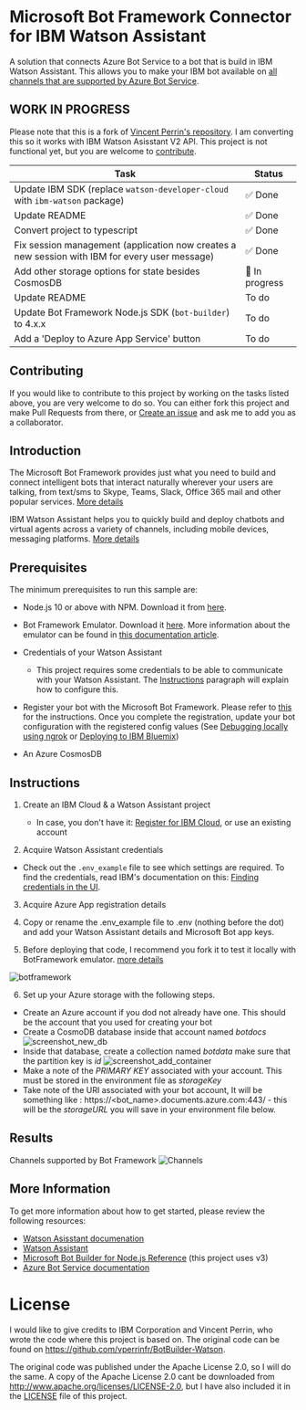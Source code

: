 # Microsoft Bot Framework Connector for IBM Watson Assistant
A solution that connects Azure Bot Service to a bot that is build in IBM Watson Assistant. This allows you to make your IBM bot available on [all channels that are supported by Azure Bot Service](https://docs.microsoft.com/en-us/azure/bot-service/bot-service-channels-reference?view=azure-bot-service-4.0#summary-of-activities-supported-per-channel).

## WORK IN PROGRESS

Please note that this is a fork of [Vincent Perrin's repository](https://github.com/vperrinfr/BotBuilder-Watson). I am converting this so it works with IBM Watson Asisstant V2 API. This project is not functional yet, but you are welcome to [contribute](#Contributing).

| Task | Status |
|------|--------|
| Update IBM SDK (replace `watson-developer-cloud` with `ibm-watson` package) | ✅ Done |
| Update README | ✅ Done |
| Convert project to typescript | ✅ Done |
| Fix session management (application now creates a new session with IBM for every user message) | ✅ Done |
| Add other storage options for state besides CosmosDB | 🔄 In progress |
| Update README | To do |
| Update Bot Framework Node.js SDK (`bot-builder`) to 4.x.x | To do |
| Add a 'Deploy to Azure App Service' button | To do |

## Contributing

If you would like to contribute to this project by working on the tasks listed above, you are very welcome to do so. You can either fork this project and make Pull Requests from there, or [Create an issue](https://github.com/EdwinOtten/BotBuilder-WatsonV2/issues/new) and ask me to add you as a collaborator.

## Introduction

The Microsoft Bot Framework provides just what you need to build and connect intelligent bots that interact naturally wherever your users are talking, from text/sms to Skype, Teams, Slack, Office 365 mail and other popular services. [More details](https://dev.botframework.com/)

IBM Watson Assistant helps you to quickly build and deploy chatbots and virtual agents across a variety of channels, including mobile devices, messaging platforms. [More details](https://www.ibm.com/cloud/watson-assistant/)

## Prerequisites

The minimum prerequisites to run this sample are:

* Node.js 10 or above with NPM. Download it from [here](https://nodejs.org/en/download/).

* Bot Framework Emulator. Download it [here](https://github.com/microsoft/BotFramework-Emulator/releases/latest). More information about the emulator can be found in [this documentation article](https://docs.microsoft.com/en-us/azure/bot-service/bot-service-debug-emulator?view=azure-bot-service-4.0&tabs=csharp).

* Credentials of your Watson Assistant

  * This project requires some credentials to be able to communicate with your Watson Assistant. The [Instructions](#Instructions) paragraph will explain how to configure this.
    
* Register your bot with the Microsoft Bot Framework. Please refer to [this](https://docs.microsoft.com/en-us/bot-framework/portal-register-bot) for the instructions. Once you complete the registration, update your bot configuration with the registered config values (See [Debugging locally using ngrok](https://docs.microsoft.com/en-us/bot-framework/debug-bots-emulator) or [Deploying to IBM Bluemix](https://console.bluemix.net/docs/runtimes/nodejs/getting-started.html#getting-started-with-node-js-on-bluemix))

* An Azure CosmosDB

## Instructions

1. Create an IBM Cloud & a Watson Assistant project

    * In case, you don't have it: [Register for IBM Cloud](https://cloud.ibm.com/registration), or use an existing account

2. Acquire Watson Assistant credentials

  * Check out the `.env_example` file to see which settings are required. To find the credentials, read IBM's documentation on this: [Finding credentials in the UI](https://cloud.ibm.com/apidocs/assistant/assistant-v2#finding-credentials-in-the-ui).

3. Acquire Azure App registration details

4. Copy or rename the .env_example file to .env (nothing before the dot) and add your Watson Assistant details and Microsoft Bot app keys.

5. Before deploying that code, I recommend you fork it to test it locally with BotFramework emulator. [more details](https://docs.microsoft.com/en-us/bot-framework/debug-bots-emulator)

![botframework](readme_images/framework.png)

6. Set up your Azure storage with the following steps.
  * Create an Azure account if you dod not already have one. This should be the account that you used for creating your bot
  * Create a CosmoDB database inside that account named _botdocs_  
  ![screenshot_new_db](readme_images/screenshot_new_db.png) 
  * Inside that database, create a collection named _botdata_ make sure that the partition key is _id_
  ![screenshot_add_container](readme_images/screenshot_add_container.png) 
  * Make a note of the _PRIMARY KEY_ associated with your account. This must be stored in the environment file as _storageKey_
  * Take note of the URI associated with your bot account, It will be something like :
https://<bot_name>.documents.azure.com:443/ - this will be the _storageURL_ you will save in your environment file below.

## Results

Channels supported by Bot Framework
![Channels](readme_images/channels.png)

## More Information

To get more information about how to get started, please review the following resources:
* [Watson Asisstant documenation](https://cloud.ibm.com/docs/services/assistant?topic=assistant-getting-started)
* [Watson Assistant](https://www.ibm.com/cloud/watson-assistant/)
* [Microsoft Bot Builder for Node.js Reference](https://docs.microsoft.com/en-us/bot-framework/nodejs/) (this project uses v3)
* [Azure Bot Service documentation](https://docs.microsoft.com/en-us/azure/bot-service/?view=azure-bot-service-4.0)

# License

I would like to give credits to IBM Corporation and Vincent Perrin, who wrote the code where this project is based on. The original code can be found on https://github.com/vperrinfr/BotBuilder-Watson.

The original code was published under the Apache License 2.0, so I will do the same. A copy of the Apache License 2.0 cant be downloaded from http://www.apache.org/licenses/LICENSE-2.0, but I have also included it in the [LICENSE](LICENSE) file of this project.
